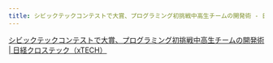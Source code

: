 ```yaml
---
title: シビックテックコンテストで大賞、プログラミング初挑戦中高生チームの開発術 - 日経XTECH
---
```


[シビックテックコンテストで大賞、プログラミング初挑戦中高生チームの開発術 | 日経クロステック（xTECH）](https://xtech.nikkei.com/atcl/nxt/column/18/00001/06278/)
